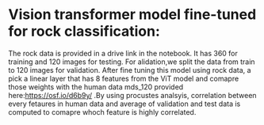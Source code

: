 # Vision transformer model fine-tuned for rock classification:

The rock data is provided in a drive link in the notebook. It has 360 for training and 120 images for testing. For alidation,we split the data from train to 120 images for validation. 
After fine tuning this model using rock data, a pick a linear layer that has 8 features from the ViT model and comapre those weights with the human data mds_120 provided here:https://osf.io/d6b9y/ .By using procustes analsyis, correlation between every fetaures in human data and average of validation and test data is computed to comapre whoch feature is highly correlated.

